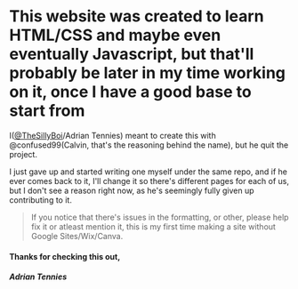 # This website was created to learn HTML/CSS and maybe even eventually Javascript, but that'll probably be later in my time working on it, once I have a good base to start from
I([@TheSillyBoi](https://github.com/thesillyboi/)/Adrian Tennies) meant to create this with @confused99(Calvin, that's the reasoning behind the name), but he quit the project.

 I just gave up and started writing one myself under the same repo, and if he ever comes back to it, I'll change it so there's different pages for each of us, but I don't see a reason right now, as he's seemingly fully given up contributing to it.

> If you notice that there's issues in the formatting, or other, please help fix it or atleast mention it, this is my first time making a site without Google Sites/Wix/Canva.  

####  Thanks for checking this out, 
 ##### **Adrian Tennies**
